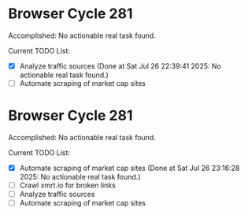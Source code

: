 # Browser Cycle 281

Accomplished: No actionable real task found.

Current TODO List:

- [x] Analyze traffic sources  (Done at Sat Jul 26 22:39:41 2025: No actionable real task found.)
- [ ] Automate scraping of market cap sites

# Browser Cycle 281

Accomplished: No actionable real task found.

Current TODO List:

- [x] Automate scraping of market cap sites  (Done at Sat Jul 26 23:16:28 2025: No actionable real task found.)
- [ ] Crawl xmrt.io for broken links
- [ ] Analyze traffic sources
- [ ] Automate scraping of market cap sites